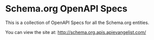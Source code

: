 # Schema.org OpenAPI Specs
This is a collection of OpenAPI Specs for all the Schema.org entities.

You can view the site at: http://schema.org.apis.apievangelist.com/

